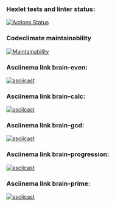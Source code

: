 ### Hexlet tests and linter status:
[![Actions Status](https://github.com/pilgrim-nord/python-project-49/actions/workflows/hexlet-check.yml/badge.svg)](https://github.com/pilgrim-nord/python-project-49/actions)

### Codeclimate maintainability 
[![Maintainability](https://api.codeclimate.com/v1/badges/4f012ef14d09f68b0c08/maintainability)](https://codeclimate.com/github/pilgrim-nord/python-project-49/maintainability)

### Asciinema link brain-even:
[![asciicast](https://asciinema.org/a/CMk3tEDgZzJQbcY9m1gy8yanj.svg)](https://asciinema.org/a/CMk3tEDgZzJQbcY9m1gy8yanj)

### Asciinema link brain-calc:
[![asciicast](https://asciinema.org/a/FRZ4e2s0UYpSFmo1tQXLcLu9E.svg)](https://asciinema.org/a/FRZ4e2s0UYpSFmo1tQXLcLu9E)

### Asciinema link brain-gcd:
[![asciicast](https://asciinema.org/a/kQ84u1Pgh15LC3e4bmvj5GSJy.svg)](https://asciinema.org/a/kQ84u1Pgh15LC3e4bmvj5GSJy)

### Asciinema link brain-progression:
[![asciicast](https://asciinema.org/a/bO5cjIkI9wRqUgYiGfGxxNwL1.svg)](https://asciinema.org/a/bO5cjIkI9wRqUgYiGfGxxNwL1)

### Asciinema link brain-prime:
[![asciicast](https://asciinema.org/a/ZgFIDxhV3lGx3NaUNvx1dmTmV.svg)](https://asciinema.org/a/ZgFIDxhV3lGx3NaUNvx1dmTmV)
